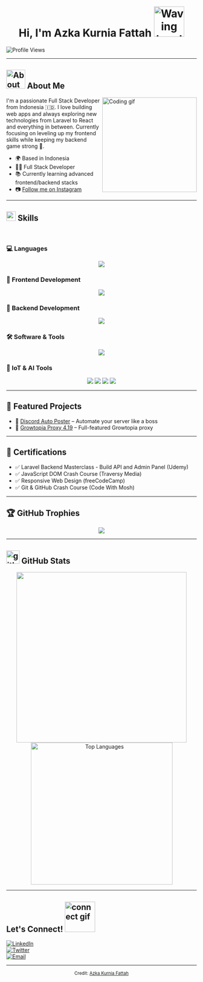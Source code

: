<h1 align="center"><b>Hi, I'm Azka Kurnia Fattah</b> <img src="https://media4.giphy.com/media/v1.Y2lkPTc5MGI3NjExZWJ5YXB5Y3BzaHVxeW93YWxwOGp6ZHNtOTVwM3B6d2poMWlrOGtzOSZlcD12MV9pbnRlcm5hbF9naWZfYnlfaWQmY3Q9cw/kBZ212yGzFaxgkSIKW/giphy.gif" alt="Waving hand" width="80"></h1>

![Profile Views](https://komarev.com/ghpvc/?username=azkassassin&color=blueviolet)

---

## <img src="https://media4.giphy.com/media/v1.Y2lkPTc5MGI3NjExMXByZWFsaHdrY204aDA0bTNpOTFkcDFjbW1lNDJsZDJ0bzNhZ2pxbyZlcD12MV9pbnRlcm5hbF9naWZfYnlfaWQmY3Q9cw/k76eCxLAYwyjyFXClf/giphy.gif" width="50" alt="About me icon"> **About Me**

<picture><img align="right" src="https://media.giphy.com/media/LBFPLXkgoVm80dx6sP/giphy.gif" alt="Coding gif" width="250"></picture>

I'm a passionate Full Stack Developer from Indonesia 🇮🇩. I love building web apps and always exploring new technologies from Laravel to React and everything in between. Currently focusing on leveling up my frontend skills while keeping my backend game strong 💪.

- 🌍 Based in Indonesia  
- 👨‍💻 Full Stack Developer  
- 📚 Currently learning advanced frontend/backend stacks  
- 📷 [Follow me on Instagram](https://instagram.com/zkaknfth_)

---

## <img src="https://media2.giphy.com/media/QssGEmpkyEOhBCb7e1/giphy.gif?cid=ecf05e47a0n3gi1bfqntqmob8g9aid1oyj2wr3ds3mg700bl&rid=giphy.gif" width ="25"><b> Skills</b>
<br>

### 💻 Languages
<p align="center">
  <img src="https://skillicons.dev/icons?i=php,js,python,lua,cpp,cs" />
</p>

### 🎨 Frontend Development
<p align="center">
  <img src="https://skillicons.dev/icons?i=html,css,bootstrap,tailwind,sass,react,nextjs,vue" />
</p>

### 🧰 Backend Development
<p align="center">
  <img src="https://skillicons.dev/icons?i=php,laravel,express" />
</p>

### 🛠️ Software & Tools
<p align="center">
  <img src="https://skillicons.dev/icons?i=github,git,vscode" />
</p>

### 🤖 IoT & AI Tools
<p align="center">
  <img src="https://img.shields.io/badge/Raspberry%20Pi-C51A4A?style=for-the-badge&logo=raspberrypi&logoColor=white" />
  <img src="https://img.shields.io/badge/Arduino-00979D?style=for-the-badge&logo=arduino&logoColor=white" />
  <img src="https://img.shields.io/badge/TensorFlow-FF6F00?style=for-the-badge&logo=tensorflow&logoColor=white" />
  <img src="https://img.shields.io/badge/OpenCV-5C3EE8?style=for-the-badge&logo=opencv&logoColor=white" />
</p>

---

## 🚀 Featured Projects

- 🔗 [Discord Auto Poster](https://github.com/azkassassin/discord-auto-poster) – Automate your server like a boss
- 🔗 [Growtopia Proxy 4.19](https://github.com/azkassassin/growtopia-proxy) – Full-featured Growtopia proxy

---

## 🏅 Certifications

- ✅ Laravel Backend Masterclass - Build API and Admin Panel (Udemy)
- ✅ JavaScript DOM Crash Course (Traversy Media)
- ✅ Responsive Web Design (freeCodeCamp)
- ✅ Git & GitHub Crash Course (Code With Mosh)

---

## 🏆 GitHub Trophies

<p align="center">
  <img src="https://github-profile-trophy.vercel.app/?username=azkassassin&theme=monokai&no-frame=true&no-bg=true&margin-w=4" />
</p>

---

## <img src="https://media.giphy.com/media/iY8CRBdQXODJSCERIr/giphy.gif" alt="github stats icon" width="35"> <b>GitHub Stats</b>

<div align="center">
  <a href="https://github.com/azkassassin/">
    <img src="https://github-readme-stats.vercel.app/api?username=azkassassin&show_icons=true&theme=tokyonight" width="450"/>
    <img src="https://github-readme-stats.vercel.app/api/top-langs/?username=azkassassin&layout=compact&show_icons=true&theme=cobalt" width="375" alt="Top Languages"/>
  </a>
</div>

---

## <b>Let's Connect!</b> <img src="https://media3.giphy.com/media/v1.Y2lkPTc5MGI3NjExY3I0NHU0bG9zaHg5NWlweWhkYWZweHI4MGh6N3Q5ajUwOTd1a2o0ayZlcD12MV9pbnRlcm5hbF9naWZfYnlfaWQmY3Q9cw/x8OcbWI1OxszLBBViw/giphy.gif" alt="connect gif" width="80">

[![LinkedIn](https://img.shields.io/badge/LinkedIn-AzkaKurnia-blue?style=flat&logo=linkedin)](https://linkedin.com/in/azkassasin)  
[![Twitter](https://img.shields.io/badge/Twitter-AzkaKurnia-blue?style=flat&logo=twitter)](https://twitter.com/azkassasin)  
[![Email](https://img.shields.io/badge/Email-AzkaKurnia-red?style=flat&logo=gmail)](mailto:azkaknfth@gmail.com)

---

<div align="center">
  <sub>Credit: <a href="https://github.com/azkassassin">Azka Kurnia Fattah</a></sub>
</div>
